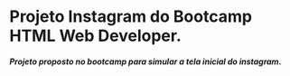 # Projeto Instagram do Bootcamp HTML Web Developer.

##### Projeto proposto no bootcamp para simular a tela inicial do instagram.



